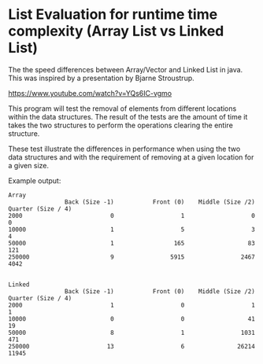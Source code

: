 List Evaluation for runtime time complexity (Array List vs Linked List)
==========================

The the speed differences between Array/Vector and Linked List in java. This was inspired by a presentation by Bjarne Stroustrup.


https://www.youtube.com/watch?v=YQs6IC-vgmo


This program will test the removal of elements from different locations within the data structures. The result of the tests are the amount of time it takes the two structures to perform the operations clearing the entire structure.

These test illustrate the differences in performance when using the two data structures and with the requirement of removing at a given location for a given size.

Example output:

```
Array
                Back (Size -1)           Front (0)    Middle (Size /2)  Quarter (Size / 4)
2000                         0                   1                   0                   0
10000                        1                   5                   3                   4
50000                        1                 165                  83                 121
250000                       9                5915                2467                4042


Linked
                Back (Size -1)           Front (0)    Middle (Size /2)  Quarter (Size / 4)
2000                         1                   0                   1                   1
10000                        0                   0                  41                  19
50000                        8                   1                1031                 471
250000                      13                   6               26214               11945
```
